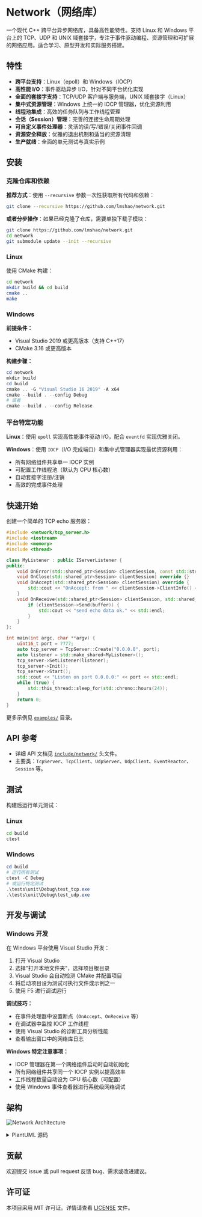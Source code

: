 # Network（网络库）

一个现代 C++ 跨平台异步网络库，具备高性能特性。支持 Linux 和 Windows 平台上的 TCP、UDP 和 UNIX 域套接字，专注于事件驱动编程、资源管理和可扩展的网络应用。适合学习、原型开发和实际服务搭建。

## 特性

- **跨平台支持**：Linux（epoll）和 Windows（IOCP）
- **高性能 I/O**：事件驱动异步 I/O，针对不同平台优化实现
- **全面的套接字支持**：TCP/UDP 客户端与服务端，UNIX 域套接字（Linux）
- **集中式资源管理**：Windows 上统一的 IOCP 管理器，优化资源利用
- **线程池集成**：高效的任务队列与工作线程管理
- **会话（Session）管理**：完善的连接生命周期处理
- **可自定义事件处理器**：灵活的读/写/错误/关闭事件回调
- **资源安全释放**：优雅的退出机制和适当的资源清理
- **生产就绪**：全面的单元测试与真实示例

## 安装

### 克隆仓库和依赖

**推荐方式**：使用 `--recursive` 参数一次性获取所有代码和依赖：

```bash
git clone --recursive https://github.com/lmshao/network.git
```

**或者分步操作**：如果已经克隆了仓库，需要单独下载子模块：

```bash
git clone https://github.com/lmshao/network.git
cd network
git submodule update --init --recursive
```

### Linux

使用 CMake 构建：

```bash
cd network
mkdir build && cd build
cmake ..
make
```

### Windows

**前提条件：**
- Visual Studio 2019 或更高版本（支持 C++17）
- CMake 3.16 或更高版本

**构建步骤：**

```powershell
cd network
mkdir build
cd build
cmake .. -G "Visual Studio 16 2019" -A x64
cmake --build . --config Debug
# 或者
cmake --build . --config Release
```

### 平台特定功能

**Linux**：使用 `epoll` 实现高性能事件驱动 I/O，配合 `eventfd` 实现优雅关闭。

**Windows**：使用 `IOCP`（I/O 完成端口）和集中式管理器实现最优资源利用：
- 所有网络组件共享单一 IOCP 实例
- 可配置工作线程池（默认为 CPU 核心数）
- 自动套接字注册/注销
- 高效的完成事件处理

## 快速开始

创建一个简单的 TCP echo 服务器：

```cpp
#include <network/tcp_server.h>
#include <iostream>
#include <memory>
#include <thread>

class MyListener : public IServerListener {
public:
    void OnError(std::shared_ptr<Session> clientSession, const std::string &errorInfo) override {}
    void OnClose(std::shared_ptr<Session> clientSession) override {}
    void OnAccept(std::shared_ptr<Session> clientSession) override {
        std::cout << "OnAccept: from " << clientSession->ClientInfo() << std::endl;
    }
    void OnReceive(std::shared_ptr<Session> clientSession, std::shared_ptr<DataBuffer> buffer) override {
        if (clientSession->Send(buffer)) {
            std::cout << "send echo data ok." << std::endl;
        }
    }
};

int main(int argc, char **argv) {
    uint16_t port = 7777;
    auto tcp_server = TcpServer::Create("0.0.0.0", port);
    auto listener = std::make_shared<MyListener>();
    tcp_server->SetListener(listener);
    tcp_server->Init();
    tcp_server->Start();
    std::cout << "Listen on port 0.0.0.0:" << port << std::endl;
    while (true) {
        std::this_thread::sleep_for(std::chrono::hours(24));
    }
    return 0;
}
```

更多示例见 [`examples/`](examples/) 目录。

## API 参考

- 详细 API 文档见 [`include/network/`](include/network/) 头文件。
- 主要类：`TcpServer`、`TcpClient`、`UdpServer`、`UdpClient`、`EventReactor`、`Session` 等。

## 测试

构建后运行单元测试：

### Linux

```bash
cd build
ctest
```

### Windows

```powershell
cd build
# 运行所有测试
ctest -C Debug
# 或运行特定测试
.\tests\unit\Debug\test_tcp.exe
.\tests\unit\Debug\test_udp.exe
```

## 开发与调试

### Windows 开发

在 Windows 平台使用 Visual Studio 开发：

1. 打开 Visual Studio
2. 选择"打开本地文件夹"，选择项目根目录
3. Visual Studio 会自动检测 CMake 并配置项目
4. 将启动项目设为测试可执行文件或示例之一
5. 使用 F5 进行调试运行

**调试技巧：**

- 在事件处理器中设置断点（`OnAccept`、`OnReceive` 等）
- 在调试器中监控 IOCP 工作线程
- 使用 Visual Studio 的诊断工具分析性能
- 查看输出窗口中的网络库日志

**Windows 特定注意事项：**

- IOCP 管理器在第一个网络组件启动时自动初始化
- 所有网络组件共享同一个 IOCP 实例以提高效率
- 工作线程数量自动设为 CPU 核心数（可配置）
- 使用 Windows 事件查看器进行系统级网络调试

## 架构

![Network Architecture](https://www.plantuml.com/plantuml/svg/bP9Dxzem38Vl-HJU_xHfWjrxG32s0z9Us02X2VKGMfT6JUF8INZHjE--K52s2LLqFRNruv_TFfawBzc7LiCNz2VYvfFQi-JBZ8jQUInyO1IlV8qjWjLI6I6iB1fvG7ZPE6IOMQjL8RqYym8_1SHhzuC2n_Uv-FKNVS-7-u04hmkxGZuYvp0QJM3tyOZ6VqTPUE9t2ohiPsda8POJFjSg8iFmJPdIX-7_bsxKkJS-Xon-h0bd8AClVnhIW04DFGkaUMlfccy10-R3y9fHbaiYFOnVeNDHx0rEJxVQ1-db-r1Lo9td91t6uya_LZC83jq3a3ps0CbSF_0a8Tb94V2w-xzl7iYavO4KXZm2gqFjWQfd9w9hoW0jQGrl0QzmLNQbhJ8bdLm6Yw_pPQnjYHjak2bn7J9dScvajVGLSGjoxpp7GOgCG5F2THCXfl4sjFet)

<details>
<summary>PlantUML 源码</summary>

```plantuml
@startuml NetworkLibraryArchitecture
!theme plain

package "User Application" {
    [YourApp]
}

package "Network Library" {
    [TcpServer] --> [EventReactor/IocpManager]
    [TcpClient] --> [EventReactor/IocpManager]
    [UdpServer] --> [EventReactor/IocpManager]
    [UdpClient] --> [EventReactor/IocpManager]
    [UnixServer] --> [EventReactor] : Linux only
    [UnixClient] --> [EventReactor] : Linux only
    [EventReactor/IocpManager] --> [TaskQueue]
    [EventReactor/IocpManager] --> [ThreadPool]
    [EventReactor/IocpManager] --> [Session]
    [Session] --> [DataBuffer]
}

[YourApp] ..> [TcpServer] : uses
[YourApp] ..> [TcpClient] : uses
[YourApp] ..> [UdpServer] : uses
[YourApp] ..> [UdpClient] : uses
[YourApp] ..> [UnixServer] : uses (Linux)
[YourApp] ..> [UnixClient] : uses (Linux)

note right of [EventReactor/IocpManager]
    Linux: epoll + eventfd
    Windows: IOCP + Worker Threads
    Cross-platform abstraction
end note

@enduml
```
</details>

## 贡献

欢迎提交 issue 或 pull request 反馈 bug、需求或改进建议。

## 许可证

本项目采用 MIT 许可证。详情请查看 [LICENSE](LICENSE) 文件。
